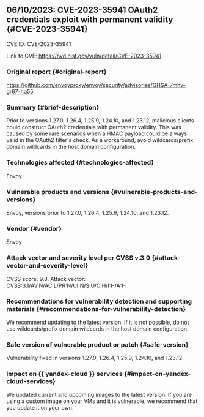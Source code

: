 ## 06/10/2023: CVE-2023-35941 OAuth2 credentials exploit with permanent validity {#CVE-2023-35941}

CVE ID: CVE-2023-35941

Link to CVE: <https://nvd.nist.gov/vuln/detail/CVE-2023-35941>

### Original report {#original-report}

<https://github.com/envoyproxy/envoy/security/advisories/GHSA-7mhv-gr67-hq55>

### Summary {#brief-description}

Prior to versions 1.27.0, 1.26.4, 1.25.9, 1.24.10, and 1.23.12, malicious clients could construct OAuth2 credentials with permanent validity. This was caused by some rare scenarios when a HMAC payload could be always valid in the OAuth2 filter's check. As a workaround, avoid wildcards/prefix domain wildcards in the host domain configuration.

### Technologies affected {#technologies-affected}

Envoy

### Vulnerable products and versions {#vulnerable-products-and-versions}

Envoy, versions prior to 1.27.0, 1.26.4, 1.25.9, 1.24.10, and 1.23.12.

### Vendor {#vendor}

Envoy

### Attack vector and severity level per CVSS v.3.0 {#attack-vector-and-severity-level}

CVSS score: 9.8. Attack vector: CVSS:3.1/AV:N/AC:L/PR:N/UI:N/S:U/C:H/I:H/A:H

### Recommendations for vulnerability detection and supporting materials {#recommendations-for-vulnerability-detection}

We recommend updating to the latest version. If it is not possible, do not use wildcards/prefix domain wildcards in the host domain configuration.

### Safe version of vulnerable product or patch {#safe-version}

Vulnerability fixed in versions 1.27.0, 1.26.4, 1.25.9, 1.24.10, and 1.23.12.

### Impact on {{ yandex-cloud }} services {#impact-on-yandex-cloud-services}

We updated current and upcoming images to the latest version. If you are using a custom image on your VMs and it is vulnerable, we recommend that you update it on your own.
